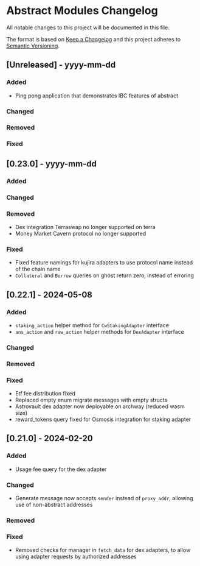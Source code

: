 # Abstract Modules Changelog

All notable changes to this project will be documented in this file.

The format is based on [Keep a Changelog](http://keepachangelog.com/)
and this project adheres to [Semantic Versioning](http://semver.org/).

## [Unreleased] - yyyy-mm-dd

### Added

- Ping pong application that demonstrates IBC features of abstract

### Changed

### Removed

### Fixed

## [0.23.0] - yyyy-mm-dd

### Added

### Changed

### Removed

- Dex integration Terraswap no longer supported on terra
- Money Market Cavern protocol no longer supported

### Fixed

- Fixed feature namings for kujira adapters to use protocol name instead of the chain name
- `Collateral` and `Borrow` queries on ghost return zero, instead of erroring

## [0.22.1] - 2024-05-08

### Added

- `staking_action` helper method for `CwStakingAdapter` interface
- `ans_action` and `raw_action` helper methods for `DexAdapter` interface
  
### Changed

### Removed

### Fixed

- Etf fee distribution fixed
- Replaced empty enum migrate messages with empty structs
- Astrovault dex adapter now deployable on archway (reduced wasm size)
- reward_tokens query fixed for Osmosis integration for staking adapter

## [0.21.0] - 2024-02-20

### Added

- Usage fee query for the dex adapter
  
### Changed

- Generate message now accepts `sender` instead of `proxy_addr`, allowing use of non-abstract addresses

### Removed

### Fixed

- Removed checks for manager in `fetch_data` for dex adapters, to allow using adapter requests by authorized addresses
